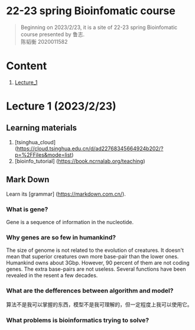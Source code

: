 # 22-23 spring Bioinfomatic course
> Beginning on 2023/2/23, it is a site of 22-23 spring Bioinfomatic course presented by 鲁志.   
陈韬衡 2020011582

# Content
1. [Lecture_1](#lecture-1)


# Lecture 1 (2023/2/23)

## Learning materials
1. [tsinghua_cloud] (https://cloud.tsinghua.edu.cn/d/ad22768345664924b202/?p=%2FFiles&mode=list)   
2. [bioinfo_tutorial] (https://book.ncrnalab.org/teaching)   

## Mark Down   
Learn its [grammar] (https://markdown.com.cn/).   

### What is gene?   
Gene is a sequence of information in the nucleotide. 

### Why genes are so few in humankind?  
The size of genome is not related to the evolution of creatures. It doesn't mean that superior creatures own more base-pair than the lower ones.   
Humankind owns about 3Gbp. However, 90 percent of them are not coding genes. The extra base-pairs are not useless. Several functions have been revealed in the resent a few decades. 

### What are the defferences between algorithm and model?    
算法不是我可以掌握的东西，模型不是我可理解的，但一定程度上我可以使用它。

### What problems is bioinformatics trying to solve? 



